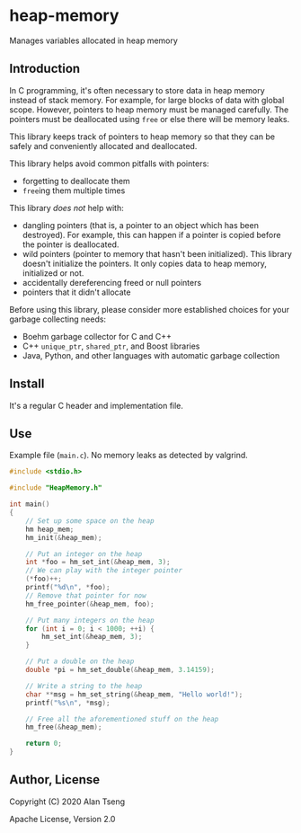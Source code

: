 # heap-memory
Manages variables allocated in heap memory

## Introduction
In C programming, it's often necessary to store data in heap memory instead of stack memory. For example, for large blocks of data with global scope. However, pointers to heap memory must be managed carefully. The pointers must be deallocated using `free` or else there will be memory leaks.

This library keeps track of pointers to heap memory so that they can be safely and conveniently allocated and deallocated.

This library helps avoid common pitfalls with pointers:
- forgetting to deallocate them
- `free`ing them multiple times

This library *does not* help with:
- dangling pointers (that is, a pointer to an object which has been destroyed).
    For example, this can happen if a pointer is copied before the pointer is deallocated.
- wild pointers (pointer to memory that hasn't been initialized).
   This library doesn't initialize the pointers. It only copies data to heap memory, initialized or not.
- accidentally dereferencing freed or null pointers
- pointers that it didn't allocate

Before using this library, please consider more established choices for your garbage collecting needs:
- Boehm garbage collector for C and C++
- C++ `unique_ptr`, `shared_ptr`, and Boost libraries
- Java, Python, and other languages with automatic garbage collection

## Install
It's a regular C header and implementation file.

## Use
Example file (`main.c`). No memory leaks as detected by valgrind.

```c
#include <stdio.h>

#include "HeapMemory.h"

int main()
{
	// Set up some space on the heap
	hm heap_mem;
	hm_init(&heap_mem);

	// Put an integer on the heap
	int *foo = hm_set_int(&heap_mem, 3);
	// We can play with the integer pointer
	(*foo)++;
	printf("%d\n", *foo);
	// Remove that pointer for now
	hm_free_pointer(&heap_mem, foo);

	// Put many integers on the heap
	for (int i = 0; i < 1000; ++i) {
		hm_set_int(&heap_mem, 3);
	}

	// Put a double on the heap
	double *pi = hm_set_double(&heap_mem, 3.14159);

	// Write a string to the heap
	char **msg = hm_set_string(&heap_mem, "Hello world!");
	printf("%s\n", *msg);

	// Free all the aforementioned stuff on the heap
	hm_free(&heap_mem);

	return 0;
}
```

## Author, License
Copyright (C) 2020 Alan Tseng

Apache License, Version 2.0
